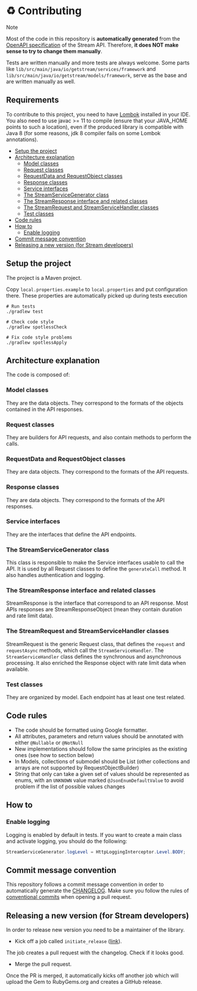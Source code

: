 # :recycle: Contributing <!-- omit in toc -->

> [!NOTE]
> Most of the code in this repository is **automatically generated** from the [OpenAPI specification](https://getstream.github.io/protocol/) of the Stream API. Therefore, **it does NOT make sense to try to change them manually**.

Tests are written manually and more tests are always welcome.
Some parts like `lib/src/main/java/io/getstream/services/framework` and `lib/src/main/java/io/getstream/models/framework`, serve as the base and are written manually as well.

## Requirements <!-- omit in toc -->

To contribute to this project, you need to have [Lombok](https://projectlombok.org/) installed in your IDE.
You also need to use javac >= 11 to compile (ensure that your JAVA_HOME points to such a location), even if the produced library is compatible with Java 8 (for some reasons, jdk 8 compiler fails on some Lombok annotations).

- [Setup the project](#setup-the-project)
- [Architecture explanation](#architecture-explanation)
  - [Model classes](#model-classes)
  - [Request classes](#request-classes)
  - [RequestData and RequestObject classes](#requestdata-and-requestobject-classes)
  - [Response classes](#response-classes)
  - [Service interfaces](#service-interfaces)
  - [The StreamServiceGenerator class](#the-streamservicegenerator-class)
  - [The StreamResponse interface and related classes](#the-streamresponse-interface-and-related-classes)
  - [The StreamRequest and StreamServiceHandler classes](#the-streamrequest-and-streamservicehandler-classes)
  - [Test classes](#test-classes)
- [Code rules](#code-rules)
- [How to](#how-to)
  - [Enable logging](#enable-logging)
- [Commit message convention](#commit-message-convention)
- [Releasing a new version (for Stream developers)](#releasing-a-new-version-for-stream-developers)

## Setup the project

The project is a Maven project.

Copy `local.properties.example` to `local.properties` and put configuration there. These properties are automatically picked up during tests execution

```shell
# Run tests
./gradlew test

# Check code style
./gradlew spotlessCheck

# Fix code style problems
./gradlew spotlessApply
```

## Architecture explanation

The code is composed of:

### Model classes

They are the data objects. They correspond to the formats of the objects contained in the API responses.

### Request classes

They are builders for API requests, and also contain methods to perform the calls.

### RequestData and RequestObject classes

They are data objects. They correspond to the formats of the API requests.

### Response classes

They are data objects. They correspond to the formats of the API responses.

### Service interfaces

They are the interfaces that define the API endpoints. 

### The StreamServiceGenerator class

This class is responsible to make the Service interfaces usable to call the API. It is used by all Request classes to define the `generateCall` method.
It also handles authentication and logging.

### The StreamResponse interface and related classes

StreamResponse is the interface that correspond to an API response. Most APIs responses are StreamResponseObject (mean they contain duration and rate limit data).

### The StreamRequest and StreamServiceHandler classes

StreamRequest is the generic Request class, that defines the `request` and `requestAsync` methods, which call the `StreamServiceHandler`.
The `StreamServiceHandler` class defines the synchronous and asynchronous processing. It also enriched the Response object with rate limit data when available.

### Test classes

They are organized by model. Each endpoint has at least one test related.

## Code rules

- The code should be formatted using Google formatter.
- All attributes, parameters and return values should be annotated with either `@Nullable` or `@NotNull`
- New implementations should follow the same principles as the existing ones (see how to section below)
- In Models, collections of submodel should be List (other collections and arrays are not supported by RequestObjectBuilder)
- String that only can take a given set of values should be represented as enums, with an `UNKNOWN` value marked `@JsonEnumDefaultValue` to avoid problem if the list of possible values changes

## How to

### Enable logging

Logging is enabled by default in tests. If you want to create a main class and activate logging, you should do the following:

```java
StreamServiceGenerator.logLevel = HttpLoggingInterceptor.Level.BODY;
```

## Commit message convention

This repository follows a commit message convention in order to automatically generate the [CHANGELOG](./CHANGELOG.md). Make sure you follow the rules of [conventional commits](https://www.conventionalcommits.org/) when opening a pull request.

## Releasing a new version (for Stream developers)

In order to release new version you need to be a maintainer of the library.

- Kick off a job called `initiate_release` ([link](https://github.com/GetStream/stream-sdk-java/actions/workflows/initiate_release.yml)).

The job creates a pull request with the changelog. Check if it looks good.

- Merge the pull request.

Once the PR is merged, it automatically kicks off another job which will upload the Gem to RubyGems.org and creates a GitHub release.
